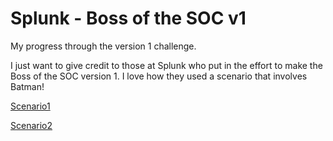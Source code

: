 # Splunk - Boss of the SOC v1

My progress through the version 1 challenge.

I just want to give credit to those at Splunk who put in the effort to make the Boss of the SOC version 1. I love how they used a scenario that involves Batman!

[Scenario1](/Scenarios/Scenario1.md)

[Scenario2](/SCenarios/Scenario2.md)
